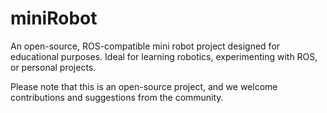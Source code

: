 # miniRobot
An open-source, ROS-compatible mini robot project designed for educational purposes. Ideal for learning robotics, experimenting with ROS, or personal projects. 

Please note that this is an open-source project, and we welcome contributions and suggestions from the community.
